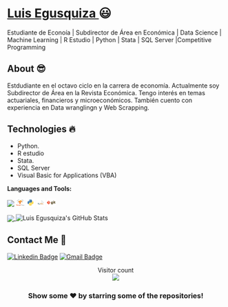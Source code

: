  # <a href="https://www.linkedin.com/in/Luis Egusquiza/">Luis Egusquiza </a> :smiley:
Estudiante de Econoía | Subdirector de Área en Económica | Data Science | Machine Learning | R Estudio | Python | Stata | SQL Server |Competitive Programming

## About :sunglasses:
Estdudiante en el octavo ciclo en la carrera de economía. Actualmente soy Subdirector de Área en la Revista Económica. Tengo interés en temas actuariales, financieros y microeconómicos. También cuento con experiencia en Data wranglingn y Web Scrapping.

## Technologies :fire:
- Python.
- R estudio
- Stata.
- SQL Server
- Visual Basic for Applications (VBA)

**Languages and Tools:**  

<code><img height="20" src="https://pytorch.org/assets/images/pytorch-logo.png"></code>
<code><img height="20" src="https://raw.githubusercontent.com/github/explore/80688e429a7d4ef2fca1e82350fe8e3517d3494d/topics/tensorflow/tensorflow.png"></code>
<code><img height="20" src="https://raw.githubusercontent.com/github/explore/80688e429a7d4ef2fca1e82350fe8e3517d3494d/topics/python/python.png"></code>
<code><img height="20" src="https://raw.githubusercontent.com/github/explore/80688e429a7d4ef2fca1e82350fe8e3517d3494d/topics/mysql/mysql.png"></code>
<code><img height="20" src="https://raw.githubusercontent.com/github/explore/80688e429a7d4ef2fca1e82350fe8e3517d3494d/topics/git/git.png"></code>



<a href="https://github.com/LuisEgus">
  <img align="center" src="https://github-readme-stats.vercel.app/api/top-langs/?username=LuisEgus&theme=radical&hide=glsl,python" />
</a>

<img src="https://github-readme-stats.vercel.app/api?username=LuisEgus&&show_icons=true&theme=radical&line_height=27&v=5" alt="Luis Egusquiza's GitHub Stats" />


##  Contact Me :speech_balloon:
[![Linkedin Badge](https://img.shields.io/badge/-ashwanisng-blue?style=flat-square&logo=Linkedin&logoColor=white&link=https://www.linkedin.com/in/ashwanisng/)](https://www.linkedin.com/in/luis-fernando-egusquiza-portillo-883712221/) [![Gmail Badge](https://img.shields.io/badge/-egusquiza.l@pucp.edu.pe-c14438?style=flat-square&logo=Gmail&logoColor=white&link=mailto:egusquiza.l@pucp.edu.pe)](mailto:egusquiza.l@pucp.edu.pe) 

<p align="center"> 
  Visitor count<br>
  <img src="https://profile-counter.glitch.me/LuisEgus/count.svg" />
</p>


<div align="center">

### Show some ❤️ by starring some of the repositories!

</div>
